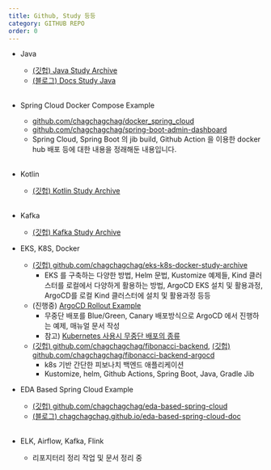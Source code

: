 ```yaml
---
title: Github, Study 등등
category: GITHUB REPO
order: 0
---
```



- Java
  - [(깃헙) Java Study Archive](https://github.com/chagchagchag/java-study-archive)
  - [(블로그) Docs Study Java](https://chagchagchag.github.io/docs-study-java/)
  <br>
- Spring Cloud Docker Compose Example
  - [github.com/chagchagchag/docker_spring_cloud](https://github.com/chagchagchag/docker_spring_cloud)
  - [github.com/chagchagchag/spring-boot-admin-dashboard](https://github.com/chagchagchag/spring-boot-admin-dashboard)
  - Spring Cloud, Spring Boot 의 jib build, Github Action 을 이용한 docker hub 배포 등에 대한 내용을 정래해둔 내용입니다.
  <br>
- Kotlin
  - [(깃헙) Kotlin Study Archive](https://github.com/chagchagchag/kotlin-study-archive)
  <br>
- Kafka
  - [(깃헙) Kafka Study Archive](https://github.com/chagchagchag/kafka-study-archive/tree/main)
- EKS, K8S, Docker
  - [(깃헙) github.com/chagchagchag/eks-k8s-docker-study-archive](https://github.com/chagchagchag/eks-k8s-docker-study-archive)
    - EKS 를 구축하는 다양한 방법, Helm 문법, Kustomize 예제들, Kind 클러스터를 로컬에서 다양하게 활용하는 방법, ArgoCD EKS 설치 및 활용과정, ArgoCD를 로컬 Kind 클러스터에 설치 및 활용과정 등등
  - (진행중) [ArgoCD Rollout Example](https://chagchagchag.github.io/argocd-rollout-deploy-docs/)
    - 무중단 배포를 Blue/Green, Canary 배포방식으로 ArgoCD 에서 진행하는 예제, 매뉴얼 문서 작성
    - 참고) [Kubernetes 사용시 무중단 배포의 종류](https://github.com/chagchagchag/eks-k8s-docker-study-archive/blob/main/%EB%AC%B4%EC%A4%91%EB%8B%A8%EB%B0%B0%ED%8F%AC/Kubernetes%20%EC%82%AC%EC%9A%A9%EC%8B%9C%20%EB%AC%B4%EC%A4%91%EB%8B%A8%EB%B0%B0%ED%8F%AC%EC%9D%98%20%EC%A2%85%EB%A5%98.md)
  - [(깃헙) github.com/chagchagchag/fibonacci-backend](https://github.com/chagchagchag/fibonacci-backend), [(깃헙) github.com/chagchagchag/fibonacci-backend-argocd](https://github.com/chagchagchag/fibonacci-backend-argocd)
    - k8s 기반 간단한 피보나치 백엔드 애플리케이션
    - Kustomize, helm, Github Actions, Spring Boot, Java, Gradle Jib
      
- EDA Based Spring Cloud Example
  - [(깃헙) github.com/chagchagchag/eda-based-spring-cloud](https://github.com/chagchagchag/eda-based-spring-cloud)
  - [(블로그) chagchagchag.github.io/eda-based-spring-cloud-doc](https://chagchagchag.github.io/eda-based-spring-cloud-doc/)
  <br>
- ELK, Airflow, Kafka, Flink
  - 리포지터리 정리 작업 및 문서 정리 중 

